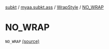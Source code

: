 [subkt](../../index.md) / [myaa.subkt.ass](../index.md) / [WrapStyle](index.md) / [NO_WRAP](./-n-o_-w-r-a-p.md)

# NO_WRAP

`NO_WRAP` [(source)](https://github.com/Myaamori/SubKt/blob/0.1.13/src/main/kotlin/myaa/subkt/ass/parser.kt#L741)